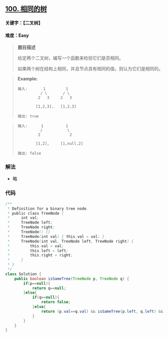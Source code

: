 ## [100. 相同的树](https://leetcode-cn.com/problems/same-tree/)

#### 关键字：【二叉树】

#### 难度：Easy

> **题目描述**
>
> 给定两个二叉树，编写一个函数来检验它们是否相同。
>
> 如果两个树在结构上相同，并且节点具有相同的值，则认为它们是相同的。

> 
>
> **Example:**
>
> ```
> 输入:       1         1
>           / \       / \
>          2   3     2   3
> 
>         [1,2,3],   [1,2,3]
> 
> 输出: true
> ```

> ```
> 输入:      1          1
>           /           \
>          2             2
> 
>         [1,2],     [1,null,2]
> 
> 输出: false
> ```


### 解法

- 略

### 代码

```java
/**
 * Definition for a binary tree node.
 * public class TreeNode {
 *     int val;
 *     TreeNode left;
 *     TreeNode right;
 *     TreeNode() {}
 *     TreeNode(int val) { this.val = val; }
 *     TreeNode(int val, TreeNode left, TreeNode right) {
 *         this.val = val;
 *         this.left = left;
 *         this.right = right;
 *     }
 * }
 */
class Solution {
    public boolean isSameTree(TreeNode p, TreeNode q) {
        if(p==null){
            return q==null;
        }else{
            if(q==null){
                return false;
            }else{
                return (p.val==q.val) && isSameTree(p.left, q.left) && isSameTree(p.right, q.right);
            }
        }
    }
}
```